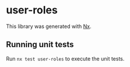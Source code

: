 # user-roles

This library was generated with [Nx](https://nx.dev).

## Running unit tests

Run `nx test user-roles` to execute the unit tests.
